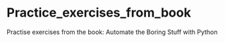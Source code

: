 # Practice_exercises_from_book
Practise exercises from the book: Automate the Boring Stuff with Python

